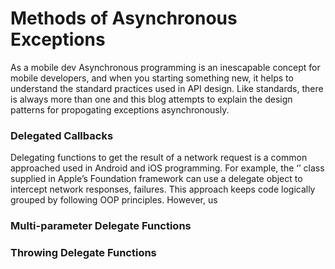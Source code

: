 # Methods of Asynchronous Exceptions

As a mobile dev
Asynchronous programming is an inescapable concept for mobile developers, and when you starting something new, it helps to understand the standard practices used in API design. Like standards, there is always more than one and this blog attempts to explain the design patterns for propogating exceptions asynchronously.

### Delegated Callbacks

Delegating functions to get the result of a network request is a common approached used in Android and iOS programming. For example, the ‘<URLSession>’ class supplied in Apple’s Foundation framework can use a delegate object to intercept network responses, failures. This approach keeps code logically grouped by following OOP principles. However, us


### Multi-parameter Delegate Functions

### Throwing Delegate Functions 




